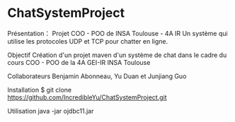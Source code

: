 # ChatSystemProject

Présentation：
Projet COO - POO de INSA Toulouse - 4A IR
Un système qui utilise les protocoles UDP et TCP pour chatter en ligne.

Objectif
Création d'un projet maven d'un système de chat dans le cadre du cours COO - POO de la 4A GEI-IR INSA Toulouse

Collaborateurs
Benjamin Abonneau, Yu Duan et Junjiang Guo

Installation
$ git clone https://github.com/IncredibleYu/ChatSystemProject.git

Utilisation
java -jar ojdbc11.jar
